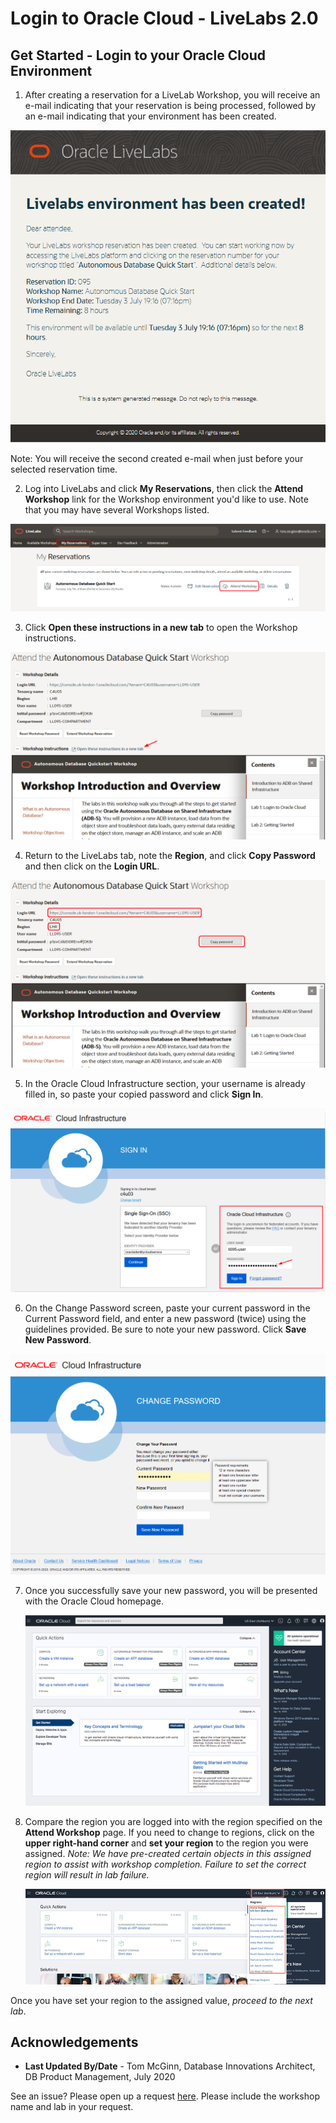 # Login to Oracle Cloud - LiveLabs 2.0 #

## Get Started - Login to your Oracle Cloud Environment

1. After creating a reservation for a LiveLab Workshop, you will receive an e-mail indicating that your reservation is being processed, followed by an e-mail indicating that your environment has been created.

  ![](images/livelab-env-created-email.png " ")

  Note: You will receive the second created e-mail when just before your selected reservation time.

2. Log into LiveLabs and click **My Reservations**, then click the **Attend Workshop** link for the Workshop environment you'd like to use. Note that you may have several Workshops listed.

  ![](images/my-reservations.png " ")

3. Click **Open these instructions in a new tab** to open the Workshop instructions.

  ![](images/attend-workshop-1.png " ")

4. Return to the LiveLabs tab, note the **Region**, and click **Copy Password** and then click on the **Login URL**.

  ![](images/attend-workshop-2.png " ")

5. In the Oracle Cloud Infrastructure section, your username is already filled in, so paste your copied password and click **Sign In**.

  ![](images/sign-in-oracle-cloud.png " ")

6. On the Change Password screen, paste your current password in the Current Password field, and enter a new password (twice) using the guidelines provided. Be sure to note your new password. Click **Save New Password**.

  ![](images/new-password.png " ")

7.  Once you successfully save your new password, you will be presented with the Oracle Cloud homepage.

    ![](./images/homepage.png " ")

8.  Compare the region you are logged into with the region specified on the **Attend Workshop** page. If you need to change to regions, click on the **upper right-hand corner** and **set your region** to the region you were assigned. *Note: We have pre-created certain objects in this assigned region to assist with workshop completion. Failure to set the correct region will result in lab failure.*

    ![](./images/changeregion.png " ")

Once you have set your region to the assigned value, *proceed to the next lab*.

## Acknowledgements

- **Last Updated By/Date** - Tom McGinn, Database Innovations Architect, DB Product Management, July 2020

See an issue?  Please open up a request [here](https://github.com/oracle/learning-library/issues).   Please include the workshop name and lab in your request.
